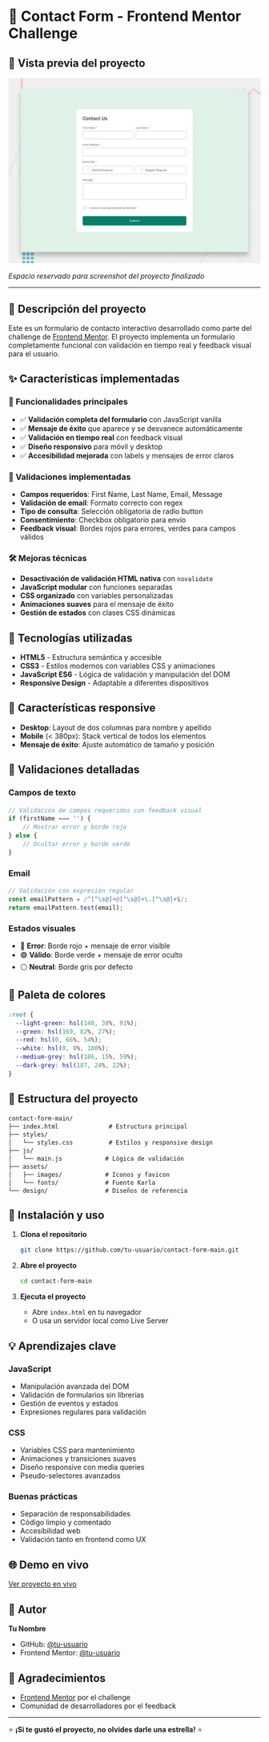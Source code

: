 # 📧 Contact Form - Frontend Mentor Challenge

## 📸 Vista previa del proyecto

![Vista previa del formulario de contacto](./design/desktop-preview.jpg)

*Espacio reservado para screenshot del proyecto finalizado*

---

## 🌟 Descripción del proyecto

Este es un formulario de contacto interactivo desarrollado como parte del challenge de [Frontend Mentor](https://www.frontendmentor.io). El proyecto implementa un formulario completamente funcional con validación en tiempo real y feedback visual para el usuario.

## ✨ Características implementadas

### 🎯 Funcionalidades principales
- ✅ **Validación completa del formulario** con JavaScript vanilla
- ✅ **Mensaje de éxito** que aparece y se desvanece automáticamente
- ✅ **Validación en tiempo real** con feedback visual
- ✅ **Diseño responsivo** para móvil y desktop
- ✅ **Accesibilidad mejorada** con labels y mensajes de error claros

### 🎨 Validaciones implementadas
- **Campos requeridos**: First Name, Last Name, Email, Message
- **Validación de email**: Formato correcto con regex
- **Tipo de consulta**: Selección obligatoria de radio button
- **Consentimiento**: Checkbox obligatorio para envío
- **Feedback visual**: Bordes rojos para errores, verdes para campos válidos

### 🛠️ Mejoras técnicas
- **Desactivación de validación HTML nativa** con `novalidate`
- **JavaScript modular** con funciones separadas
- **CSS organizado** con variables personalizadas
- **Animaciones suaves** para el mensaje de éxito
- **Gestión de estados** con clases CSS dinámicas

## 🚀 Tecnologías utilizadas

- **HTML5** - Estructura semántica y accesible
- **CSS3** - Estilos modernos con variables CSS y animaciones
- **JavaScript ES6** - Lógica de validación y manipulación del DOM
- **Responsive Design** - Adaptable a diferentes dispositivos

## 📱 Características responsive

- **Desktop**: Layout de dos columnas para nombre y apellido
- **Mobile** (< 380px): Stack vertical de todos los elementos
- **Mensaje de éxito**: Ajuste automático de tamaño y posición

## 🎯 Validaciones detalladas

### Campos de texto
```javascript
// Validación de campos requeridos con feedback visual
if (firstName === '') {
    // Mostrar error y borde rojo
} else {
    // Ocultar error y borde verde
}
```

### Email
```javascript
// Validación con expresión regular
const emailPattern = /^[^\s@]+@[^\s@]+\.[^\s@]+$/;
return emailPattern.test(email);
```

### Estados visuales
- 🔴 **Error**: Borde rojo + mensaje de error visible
- 🟢 **Válido**: Borde verde + mensaje de error oculto
- ⚪ **Neutral**: Borde gris por defecto

## 🎨 Paleta de colores

```css
:root {
  --light-green: hsl(148, 38%, 91%);
  --green: hsl(169, 82%, 27%);
  --red: hsl(0, 66%, 54%);
  --white: hsl(0, 0%, 100%);
  --medium-grey: hsl(186, 15%, 59%);
  --dark-grey: hsl(187, 24%, 22%);
}
```

## 📁 Estructura del proyecto

```
contact-form-main/
├── index.html              # Estructura principal
├── styles/
│   └── styles.css          # Estilos y responsive design
├── js/
│   └── main.js            # Lógica de validación
├── assets/
│   ├── images/            # Iconos y favicon
│   └── fonts/             # Fuente Karla
└── design/                # Diseños de referencia
```

## 🔧 Instalación y uso

1. **Clona el repositorio**
   ```bash
   git clone https://github.com/tu-usuario/contact-form-main.git
   ```

2. **Abre el proyecto**
   ```bash
   cd contact-form-main
   ```

3. **Ejecuta el proyecto**
   - Abre `index.html` en tu navegador
   - O usa un servidor local como Live Server

## 💡 Aprendizajes clave

### JavaScript
- Manipulación avanzada del DOM
- Validación de formularios sin librerías
- Gestión de eventos y estados
- Expresiones regulares para validación

### CSS
- Variables CSS para mantenimiento
- Animaciones y transiciones suaves
- Diseño responsive con media queries
- Pseudo-selectores avanzados

### Buenas prácticas
- Separación de responsabilidades
- Código limpio y comentado
- Accesibilidad web
- Validación tanto en frontend como UX

## 🌐 Demo en vivo

[Ver proyecto en vivo](tu-url-de-deployment)

## 👤 Autor

**Tu Nombre**
- GitHub: [@tu-usuario](https://github.com/tu-usuario)
- Frontend Mentor: [@tu-usuario](https://www.frontendmentor.io/profile/tu-usuario)

## 🙏 Agradecimientos

- [Frontend Mentor](https://www.frontendmentor.io) por el challenge
- Comunidad de desarrolladores por el feedback

---

⭐ **¡Si te gustó el proyecto, no olvides darle una estrella!** ⭐
